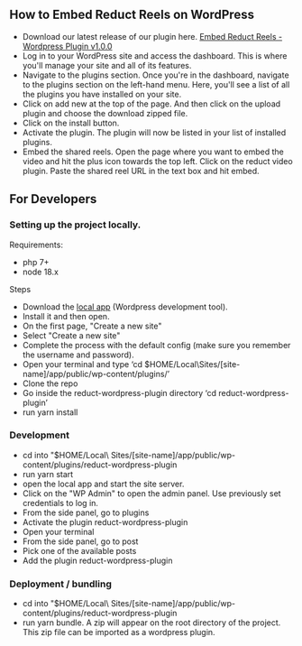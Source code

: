 ## How to Embed Reduct Reels on WordPress 
- Download our latest release of our plugin here. [Embed Reduct Reels - Wordpress Plugin v1.0.0](https://github.com/reduct-inc/reduct-wordpress-plugin/releases/download/v1.0.0/reduct-video-plugin-v1.0.0.zip)
- Log in to your WordPress site and access the dashboard. This is where you'll manage your site and all of its features.
- Navigate to the plugins section. Once you're in the dashboard, navigate to the plugins section on the left-hand menu. Here, you'll see a list of all the plugins you have installed on your site.
- Click on add new at the top of the page. And then click on the upload plugin and choose the download zipped file.
- Click on the install button.
- Activate the plugin. The plugin will now be listed in your list of installed plugins.
- Embed the shared reels. Open the page where you want to embed the video and hit the plus icon towards the top left. Click on the reduct video plugin. Paste the shared reel URL in the text box and hit embed.


## For Developers

### Setting up the project locally.

Requirements:

- php 7+
- node 18.x

Steps

- Download the [local app](https://localwp.com/) (Wordpress development tool).
- Install it and then open.
- On the first page, "Create a new site"
- Select "Create a new site"
- Complete the process with the default config (make sure you remember the username and password).
- Open your terminal and type 
  ‘cd $HOME/Local\Sites/[site-name]/app/public/wp-content/plugins/’
- Clone the repo
- Go inside the reduct-wordpress-plugin directory
  ‘cd reduct-wordpress-plugin’
- run yarn install


### Development
- cd into "$HOME/Local\ Sites/[site-name]/app/public/wp-content/plugins/reduct-wordpress-plugin
- run yarn start
- open the local app and start the site server.
- Click on the "WP Admin" to open the admin panel. Use previously set credentials to log in.
- From the side panel, go to plugins
- Activate the plugin reduct-wordpress-plugin
- Open your terminal
- From the side panel, go to post
- Pick one of the available posts
- Add the plugin reduct-wordpress-plugin


### Deployment / bundling

- cd into "$HOME/Local\ Sites/[site-name]/app/public/wp-content/plugins/reduct-wordpress-plugin
- run yarn bundle. A zip will appear on the root directory of the project. This zip file can be imported as a wordpress plugin.

